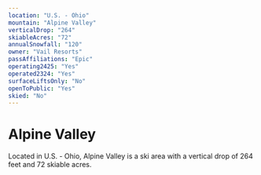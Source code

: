 ```yaml
---
location: "U.S. - Ohio"
mountain: "Alpine Valley"
verticalDrop: "264"
skiableAcres: "72"
annualSnowfall: "120"
owner: "Vail Resorts"
passAffiliations: "Epic"
operating2425: "Yes"
operated2324: "Yes"
surfaceLiftsOnly: "No"
openToPublic: "Yes"
skied: "No"
---
```


# Alpine Valley

Located in U.S. - Ohio, Alpine Valley is a ski area with a vertical drop of 264 feet and 72 skiable acres.